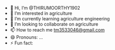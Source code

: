 - 👋 Hi, I’m @THIRUMOORTHY1902
- 👀 I’m interested in agriculture
- 🌱 I’m currently learning agriculture engineering
- 💞️ I’m looking to collaborate on agriculture
- 📫 How to reach me tm3533046@gmail.com
- 😄 Pronouns: ...
- ⚡ Fun fact: 

<!---
THIRUMOORTHY1902/THIRUMOORTHY1902 is a ✨ special ✨ repository because its `README.md` (this file) appears on your GitHub profile.
You can click the Preview link to take a look at your changes.
--->

